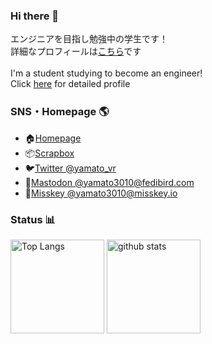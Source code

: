 ### Hi there 👋
エンジニアを目指し勉強中の学生です！<br>
詳細なプロフィールは[こちら](https://scrapbox.io/yamato3010/yamato3010)です<br>
<br>
I'm a student studying to become an engineer!<br>
Click [here](https://scrapbox.io/yamato3010/yamato3010) for detailed profile

### SNS・Homepage 🌎
- 🏠[Homepage](https://yamatoblog.hateblo.jp/)
- 📦[Scrapbox](https://scrapbox.io/yamato3010/%E5%A4%A7%E5%92%8C%E3%83%8E%E6%B1%82%E8%81%9E%E5%8F%B2box)
- 🐦[Twitter @yamato_vr](https://twitter.com/yamato_vr)
- 🐘[Mastodon @yamato3010@fedibird.com](https://fedibird.com/@yamato3010)
- 💬[Misskey @yamato3010@misskey.io](https://misskey.io/@yamato3010)

### Status 📊
<p align="left"> 
  <img alt="Top Langs" height="150px" src="https://github-readme-stats.vercel.app/api/top-langs/?username=yamato3010&theme=synthwave&layout=compact" />
  <img alt="github stats" height="150px" src="https://github-readme-stats.vercel.app/api?username=yamato3010&theme=synthwave" />
</p>

<!--
**yamato3010/yamato3010** is a ✨ _special_ ✨ repository because its `README.md` (this file) appears on your GitHub profile.

Here are some ideas to get you started:

- 🔭 I’m currently working on ...
- 🌱 I’m currently learning ...
- 👯 I’m looking to collaborate on ...
- 🤔 I’m looking for help with ...
- 💬 Ask me about ...
- 📫 How to reach me: ...
- 😄 Pronouns: ...
- ⚡ Fun fact: ...
-->

